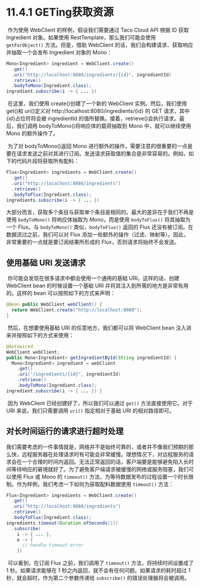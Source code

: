 # 11.4.1 GETing获取资源

​	作为使用 WebClient 的样例，假设我们需要通过 Taco Cloud API 根据 ID 获取 Ingredient 对象。如果使用 RestTemplate，那么我们可能会使用 `getForObject()` 方法。但是，借助 WebClient 的话，我们会构建请求、获取响应并抽取一个会发布 Ingredient 对象的 Mono：

```java
Mono<Ingredient> ingredient = WebClient.create()   
  .get()   
  .uri("http://localhost:8080/ingredients/{id}", ingredientId)   
  .retrieve()   
  .bodyToMono(Ingredient.class);  
ingredient.subscribe(i -> { ... })
```

​	在这里，我们使用 create()创建了一个新的 WebClient 实例。然后，我们使用 get()和 uri()定义对 http://localhost:8080/ingredients/{id} 的 GET 请求，其中{id}占位符将会被 ingredientId 的值所替换。接着，retrieve()会执行请求。最后，我们调用 bodyToMono()将响应体的载荷抽取到 Mono<Ingredient> 中，就可以继续使用 Mono 的额外操作了。

​	为了对 bodyToMono()返回 Mono 进行额外的操作，需要注意的很重要的一点是要在请求发送之前对其进行订阅。发送请求获取值的集合是非常容易的。例如，如下的代码片段将获取所有配料：

```java
Flux<Ingredient> ingredients = WebClient.create()   
  .get()
  .uri("http://localhost:8080/ingredients") 
  .retrieve()   
  .bodyToFlux(Ingredient.class); 
ingredients.subscribe(i -> { ... })
```

​	大部分而言，获取多个条目与获取单个条目是相同的。最大的差异在于我们不再是使用 `bodyToMono()` 将响应体抽取为 Mono，而是使用 `bodyToFlux()` 将其抽取为一个 Flux。与 `bodyToMono()` 类似，`bodyToFlux()` 返回的 Flux 还没有被订阅。在数据流过之前，我们可以对 Flux 添加一些额外的操作（过滤、映射等）。因此，非常重要的一点就是要订阅结果所形成的 Flux，否则请求将始终不会发送。

## 使用基础 URI 发送请求

​	你可能会发现在很多请求中都会使用一个通用的基础 URI。这样的话，创建 WebClient bean 的时候设置一个基础 URI 并将其注入到所需的地方是非常有用的。这样的 bean 可以按照如下的方式来声明：

```java
@Bean public WebClient webClient() {  
  return WebClient.create("http://localhost:8080"); 
}
```

​	然后，在想要使用基础 URI 的任意地方，我们都可以将 WebClient bean 注入进来并按照如下的方式来使用：

```java
@Autowired 
WebClient webClient; 
public Mono<Ingredient> getIngredientById(String ingredientId) {
  Mono<Ingredient> ingredient = webClient   
    .get() 
    .uri("/ingredients/{id}", ingredientId)  
    .retrieve()  
    .bodyToMono(Ingredient.class);  
ingredient.subscribe(i -> { ... }) }
```

​	因为 WebClient 已经创建好了，所以我们可以通过 `get()` 方法直接使用它。对于 URI 来说，我们只需要调用 `uri()` 指定相对于基础 URI 的相对路径即可。

## 对长时间运行的请求进行超时处理

​	我们需要考虑的一件事情就是，网络并不是始终可靠的，或者并不像我们预期的那么快，远程服务器在处理请求时有可能会非常缓慢。理想情况下，对远程服务的请求会在一个合理的时间内返回。无法正常返回的话，客户端要是能够避免陷入长时间等待响应的窘境就好了。为了避免客户端请求被缓慢的网络或服务阻塞，我们可以使用 Flux 或 Mono 的 `timeout()` 方法，为等待数据发布的过程设置一个时长限制。作为样例，我们考虑一下如何为获取配料数据使用 `timeout()` 方法：

```java
Flux<Ingredient> ingredients = WebClient.create() 
  .get()   
  .uri("http://localhost:8080/ingredients")  
  .retrieve()   
  .bodyToFlux(Ingredient.class);  
ingredients.timeout(Duration.ofSeconds(1))  
  .subscribe(   
  	i -> { ... },  
  	e -> {    
      // handle timeout error   
    })
```

​	可以看到，在订阅 Flux 之前，我们调用了 `timeout()` 方法，将持续时间设置成了 1 秒。如果请求能够在 1 秒之内返回，就不会有任何问题。如果请求的耗时超过 1 秒，就会超时，作为第二个参数传递给 `subscribe()` 的错误处理器将会被调用。

